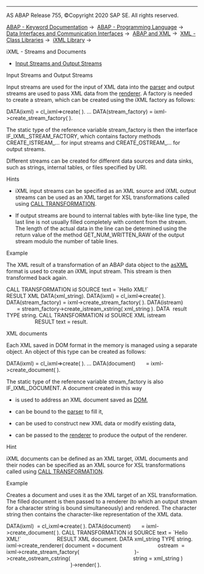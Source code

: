   

* * *

AS ABAP Release 755, ©Copyright 2020 SAP SE. All rights reserved.

[ABAP - Keyword Documentation](javascript:call_link\('abenabap.htm'\)) →  [ABAP - Programming Language](javascript:call_link\('abenabap_reference.htm'\)) →  [Data Interfaces and Communication Interfaces](javascript:call_link\('abenabap_data_communication.htm'\)) →  [ABAP and XML](javascript:call_link\('abenabap_xml.htm'\)) →  [XML - Class Libraries](javascript:call_link\('abenabap_xml_libs.htm'\)) →  [iXML Library](javascript:call_link\('abenabap_ixml_lib.htm'\)) → 

iXML - Streams and Documents

-   [Input Streams and Output Streams](#abenabap-ixml-lib-input-output-1--------xml-documents---@ITOC@@ABENABAP_IXML_LIB_INPUT_OUTPUT_2)

Input Streams and Output Streams

Input streams are used for the input of XML data into the [parser](javascript:call_link\('abenabap_ixml_lib_parse.htm'\)) and output streams are used to pass XML data from the [renderer](javascript:call_link\('abenabap_ixml_lib_render.htm'\)). A factory is needed to create a stream, which can be created using the iXML factory as follows:

DATA(ixml) = cl\_ixml=>create( ).
...
DATA(stream\_factory) = ixml->create\_stream\_factory( ).

The static type of the reference variable stream\_factory is then the interface IF\_IXML\_STREAM\_FACTORY, which contains factory methods CREATE\_ISTREAM\_... for input streams and CREATE\_OSTREAM\_... for output streams.

Different streams can be created for different data sources and data sinks, such as strings, internal tables, or files specified by URI.

Hints

-   iXML input streams can be specified as an XML source and iXML output streams can be used as an XML target for XSL transformations called using [CALL TRANSFORMATION](javascript:call_link\('abapcall_transformation.htm'\)).

-   If output streams are bound to internal tables with byte-like line type, the last line is not usually filled completely with content from the stream. The length of the actual data in the line can be determined using the return value of the method GET\_NUM\_WRITTEN\_RAW of the output stream modulo the number of table lines.

Example

The XML result of a transformation of an ABAP data object to the [asXML](javascript:call_link\('abenabap_xslt_asxml.htm'\)) format is used to create an iXML input stream. This stream is then transformed back again.

CALL TRANSFORMATION id SOURCE text = \`Hello XML!\`
                       RESULT XML DATA(xml\_string).
DATA(ixml) = cl\_ixml=>create( ).
DATA(stream\_factory) = ixml->create\_stream\_factory( ).
DATA(istream)        = stream\_factory->create\_istream\_xstring( xml\_string ).
DATA  result TYPE string.
CALL TRANSFORMATION id SOURCE XML istream
                       RESULT text = result.

XML documents

Each XML saved in DOM format in the memory is managed using a separate object. An object of this type can be created as follows:

DATA(ixml) = cl\_ixml=>create( ).
...
DATA(document)       = ixml->create\_document( ).

The static type of the reference variable stream\_factory is also IF\_IXML\_DOCUMENT. A document created in this way

-   is used to address an XML document saved as [DOM](javascript:call_link\('abenabap_ixml_lib_dom_access.htm'\)),

-   can be bound to the [parser](javascript:call_link\('abenabap_ixml_lib_parse.htm'\)) to fill it,

-   can be used to construct new XML data or modify existing data,

-   can be passed to the [renderer](javascript:call_link\('abenabap_ixml_lib_render.htm'\)) to produce the output of the renderer.

Hint

iXML documents can be defined as an XML target, iXML documents and their nodes can be specified as an XML source for XSL transformations called using [CALL TRANSFORMATION](javascript:call_link\('abapcall_transformation.htm'\)).

Example

Creates a document and uses it as the XML target of an XSL transformation. The filled document is then passed to a renderer (to which an output stream for a character string is bound simultaneously) and rendered. The character string then contains the character-like representation of the XML data.

DATA(ixml)  = cl\_ixml=>create( ).
DATA(document)       = ixml->create\_document( ).
CALL TRANSFORMATION id SOURCE text = \`Hello XML!\`
                       RESULT XML document.
DATA xml\_string TYPE string.
ixml->create\_renderer( document = document
                       ostream  = ixml->create\_stream\_factory(
                                    )->create\_ostream\_cstring(
                                         string = xml\_string )
                                           )->render( ).